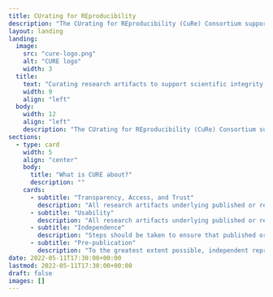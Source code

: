 ```yaml
---
title: CUrating for REproducibility
description: "The CUrating for REproducibility (CuRe) Consortium supports curation of research data and review of code and associated digital scholarly objects for the purpose of facilitating the digital preservation of the evidence-base necessary for future understanding, evaluation, and reproducibility of scientific claims."
layout: landing
landing:
  image:
    src: "cure-logo.png"
    alt: "CURE logo"
    width: 3
  title:
    text: "Curating research artifacts to support scientific integrity."
    width: 9
    align: "left"
  body:
    width: 12
    align: "left"
    description: "The CUrating for REproducibility (CuRe) Consortium supports curation of research data and review of code and associated digital scholarly objects for the purpose of facilitating the digital preservation of the evidence-base necessary for future understanding, evaluation, and reproducibility of scientific claims."
sections:
  - type: card
    width: 5
    align: "center"
    body: 
      title: "What is CURE about?"
      description: ""
    cards:
      - subtitle: "Transparency, Access, and Trust"
        description: "All research artifacts underlying published or reported findings should be made maximally available from a trusted repository."
      - subtitle: "Usability"
        description: "All research artifacts underlying published or reported findings must be independently understandable and usable over the long term."
      - subtitle: "Independence"
        description: "Steps should be taken to ensure that published or reported findings can be reproduced on an independent computational system and by independent third parties."
      - subtitle: "Pre-publication"
        description: "To the greatest extent possible, independent reproduction of computational analyses and findings should take place prior to publication."
date: 2022-05-11T17:30:00+00:00
lastmod: 2022-05-11T17:30:00+00:00
draft: false
images: []
---
```


